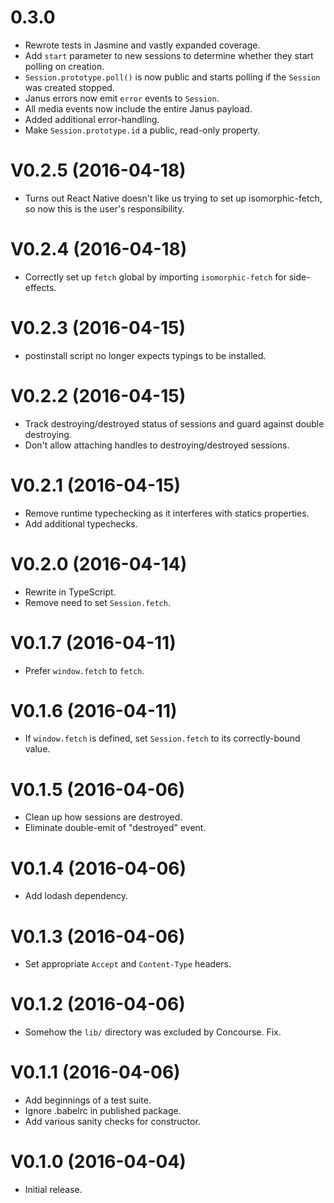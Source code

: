 # 0.3.0

 * Rewrote tests in Jasmine and vastly expanded coverage.
 * Add `start` parameter to new sessions to determine whether they start polling on creation.
 * `Session.prototype.poll()` is now public and starts polling if the `Session` was created stopped.
 * Janus errors now emit `error` events to `Session`.
 * All media events now include the entire Janus payload.
 * Added additional error-handling.
 * Make `Session.prototype.id` a public, read-only property.

# V0.2.5 (2016-04-18)

 * Turns out React Native doesn't like us trying to set up isomorphic-fetch, so now this is the user's responsibility.

# V0.2.4 (2016-04-18)

 * Correctly set up `fetch` global by importing `isomorphic-fetch` for side-effects.

# V0.2.3 (2016-04-15)

 * postinstall script no longer expects typings to be installed.

# V0.2.2 (2016-04-15)

 * Track destroying/destroyed status of sessions and guard against double destroying.
 * Don't allow attaching handles to destroying/destroyed sessions.

# V0.2.1 (2016-04-15)

 * Remove runtime typechecking as it interferes with statics properties.
 * Add additional typechecks.

# V0.2.0 (2016-04-14)

 * Rewrite in TypeScript.
 * Remove need to set `Session.fetch`.

# V0.1.7 (2016-04-11)

 * Prefer `window.fetch` to `fetch`.

# V0.1.6 (2016-04-11)

 * If `window.fetch` is defined, set `Session.fetch` to its correctly-bound value.

# V0.1.5 (2016-04-06)

 * Clean up how sessions are destroyed.
 * Eliminate double-emit of "destroyed" event.

# V0.1.4 (2016-04-06)

 * Add lodash dependency.

# V0.1.3 (2016-04-06)

 * Set appropriate `Accept` and `Content-Type` headers.

# V0.1.2 (2016-04-06)

 * Somehow the `lib/` directory was excluded by Concourse. Fix.

# V0.1.1 (2016-04-06)

 * Add beginnings of a test suite.
 * Ignore .babelrc in published package.
 * Add various sanity checks for constructor.

# V0.1.0 (2016-04-04)

 * Initial release.
